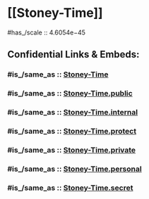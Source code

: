 
# [[Stoney-Time]] 

#has_/scale :: 4.6054e−45 


## Confidential Links & Embeds: 

### #is_/same_as :: [Stoney-Time](/_Standards/Unit/Stoney-Unit/Stoney-Time.md) 

### #is_/same_as :: [Stoney-Time.public](/_public/Unit/Stoney-Unit/Stoney-Time.public.md) 

### #is_/same_as :: [Stoney-Time.internal](/_internal/Unit/Stoney-Unit/Stoney-Time.internal.md) 

### #is_/same_as :: [Stoney-Time.protect](/_protect/Unit/Stoney-Unit/Stoney-Time.protect.md) 

### #is_/same_as :: [Stoney-Time.private](/_private/Unit/Stoney-Unit/Stoney-Time.private.md) 

### #is_/same_as :: [Stoney-Time.personal](/_personal/Unit/Stoney-Unit/Stoney-Time.personal.md) 

### #is_/same_as :: [Stoney-Time.secret](/_secret/Unit/Stoney-Unit/Stoney-Time.secret.md)

